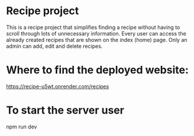 # Recipe project

This is a recipe project that simplifies finding a recipe without having to scroll through lots of unnecessary information. Every user can access the already created recipes that are shown on the index (home) page. Only an admin can add, edit and delete recipes.

# Where to find the deployed website:

https://recipe-u5wt.onrender.com/recipes


    
# To start the server user

npm run dev



